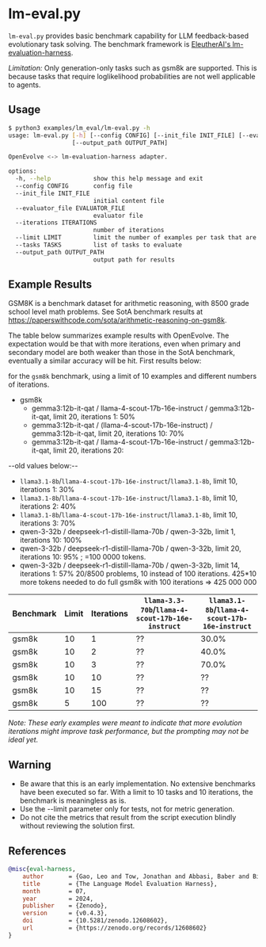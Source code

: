 # lm-eval.py

`lm-eval.py` provides basic benchmark capability for LLM feedback-based evolutionary task solving. The benchmark framework is [EleutherAI's lm-evaluation-harness](https://github.com/EleutherAI/lm-evaluation-harness).

*Limitation:* Only generation-only tasks such as gsm8k are supported. This is because tasks that require loglikelihood probabilities are not well applicable to agents.

## Usage

```bash
$ python3 examples/lm_eval/lm-eval.py -h
usage: lm-eval.py [-h] [--config CONFIG] [--init_file INIT_FILE] [--evaluator_file EVALUATOR_FILE] [--iterations ITERATIONS] [--limit LIMIT] [--tasks TASKS]
                  [--output_path OUTPUT_PATH]

OpenEvolve <-> lm-evaluation-harness adapter.

options:
  -h, --help            show this help message and exit
  --config CONFIG       config file
  --init_file INIT_FILE
                        initial content file
  --evaluator_file EVALUATOR_FILE
                        evaluator file
  --iterations ITERATIONS
                        number of iterations
  --limit LIMIT         limit the number of examples per task that are executed
  --tasks TASKS         list of tasks to evaluate
  --output_path OUTPUT_PATH
                        output path for results
```

## Example Results

GSM8K is a benchmark dataset for arithmetic reasoning, with 8500 grade school level math problems. See SotA benchmark results at https://paperswithcode.com/sota/arithmetic-reasoning-on-gsm8k.

The table below summarizes example results with OpenEvolve. The expectation would be that with more iterations, even when primary and secondary model are both weaker than those in the SotA benchmark, eventually a similar accuracy will be hit. First results below:

for the `gsm8k` benchmark, using a limit of 10 examples and different numbers of iterations.
- gsm8k
  - gemma3:12b-it-qat / llama-4-scout-17b-16e-instruct / gemma3:12b-it-qat, limit 20, iterations 1: 50%
  - gemma3:12b-it-qat / (llama-4-scout-17b-16e-instruct) / gemma3:12b-it-qat, limit 20, iterations 10: 70%
  - gemma3:12b-it-qat / llama-4-scout-17b-16e-instruct / gemma3:12b-it-qat, limit 20, iterations 20:

--old values below:--
  - `llama3.1-8b`/`llama-4-scout-17b-16e-instruct`/`llama3.1-8b`, limit 10, iterations 1: 30%
  - `llama3.1-8b`/`llama-4-scout-17b-16e-instruct`/`llama3.1-8b`, limit 10, iterations 2: 40%
  - `llama3.1-8b`/`llama-4-scout-17b-16e-instruct`/`llama3.1-8b`, limit 10, iterations 3: 70%
  - qwen-3-32b / deepseek-r1-distill-llama-70b / qwen-3-32b, limit 1, iterations 10: 100%
  - qwen-3-32b / deepseek-r1-distill-llama-70b / qwen-3-32b, limit 20, iterations 10: 95% ; =100 0000 tokens.
  - qwen-3-32b / deepseek-r1-distill-llama-70b / qwen-3-32b, limit 14, iterations 1: 57%
  20/8500 problems, 10 instead of 100 iterations. 425*10 more tokens needed to do full gsm8k with 100 iterations => 425 000 000

| Benchmark | Limit | Iterations | `llama-3.3-70b`/`llama-4-scout-17b-16e-instruct` | `llama3.1-8b`/`llama-4-scout-17b-16e-instruct` |
|-----------|-------|------------|-----------------------------------------|-----------------------------------------------|
| gsm8k     | 10    | 1          | ??                                      | 30.0%                                         |
| gsm8k     | 10    | 2          | ??                                      | 40.0%                                         |
| gsm8k     | 10    | 3          | ??                                      | 70.0%                                         |
| gsm8k     | 10    | 10         | ??                                      | ??                                            |
| gsm8k     | 10    | 15         | ??                                      | ??                                            |
| gsm8k     | 5     | 100        | ??                                      | ??                                            |

*Note: These early examples were meant to indicate that more evolution iterations might improve task performance, but the prompting may not be ideal yet.*

## Warning

- Be aware that this is an early implementation. No extensive benchmarks have been executed so far. With a limit to 10 tasks and 10 iterations, the benchmark is meaningless as is.
- Use the --limit parameter only for tests, not for metric generation.
- Do not cite the metrics that result from the script execution blindly without reviewing the solution first.

## References

```bibtex
@misc{eval-harness,
    author       = {Gao, Leo and Tow, Jonathan and Abbasi, Baber and Biderman, Stella and Black, Sid and DiPofi, Anthony and Foster, Charles and Golding, Laurence and Hsu, Jeffrey and Le Noac'h, Alain and Li, Haonan and McDonell, Kyle and Muennighoff, Niklas and Ociepa, Chris and Phang, Jason and Reynolds, Laria and Schoelkopf, Hailey and Skowron, Aviya and Sutawika, Lintang and Tang, Eric and Thite, Anish and Wang, Ben and Wang, Kevin and Zou, Andy},
    title        = {The Language Model Evaluation Harness},
    month        = 07,
    year         = 2024,
    publisher    = {Zenodo},
    version      = {v0.4.3},
    doi          = {10.5281/zenodo.12608602},
    url          = {https://zenodo.org/records/12608602}
}
```